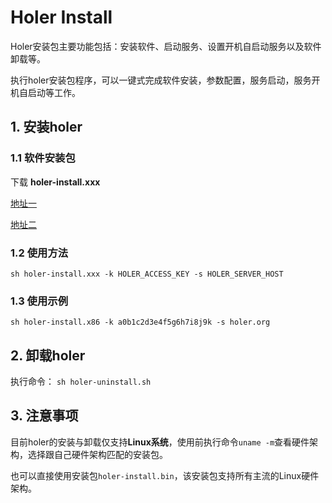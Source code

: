 # Holer Install

Holer安装包主要功能包括：安装软件、启动服务、设置开机自启动服务以及软件卸载等。

执行holer安装包程序，可以一键式完成软件安装，参数配置，服务启动，服务开机自启动等工作。

## 1. 安装holer

### 1.1 软件安装包

下载 **holer-install.xxx**

[地址一](https://github.com/wisdom-projects/holer-install/releases)

[地址二](https://pan.baidu.com/s/1APDAaaaQxTa71IR2hDjIaA#list/path=%2Fsharelink2808252679-1014620033513253%2Fholer%2Fholer-client%2Finstall&parentPath=%2Fsharelink2808252679-1014620033513253)

### 1.2 使用方法
`sh holer-install.xxx -k HOLER_ACCESS_KEY -s HOLER_SERVER_HOST`

### 1.3 使用示例
`sh holer-install.x86 -k a0b1c2d3e4f5g6h7i8j9k -s holer.org`

## 2. 卸载holer
执行命令：
`sh holer-uninstall.sh`

## 3. 注意事项
目前holer的安装与卸载仅支持**Linux系统**，使用前执行命令`uname -m`查看硬件架构，选择跟自己硬件架构匹配的安装包。

也可以直接使用安装包`holer-install.bin`，该安装包支持所有主流的Linux硬件架构。


